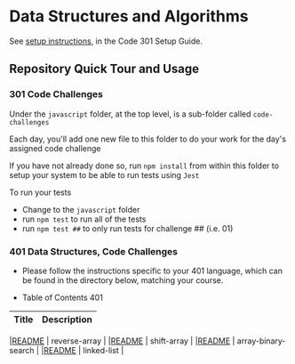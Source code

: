 # Data Structures and Algorithms

See [setup instructions](https://codefellows.github.io/setup-guide/code-301/3-code-challenges), in the Code 301 Setup Guide.

## Repository Quick Tour and Usage

### 301 Code Challenges

Under the `javascript` folder, at the top level, is a sub-folder called `code-challenges`

Each day, you'll add one new file to this folder to do your work for the day's assigned code challenge

If you have not already done so, run `npm install` from within this folder to setup your system to be able to run tests using `Jest`

To run your tests

- Change to the `javascript` folder
- run `npm test` to run all of the tests
- run `npm test ##` to only run tests for challenge ## (i.e. 01)

### 401 Data Structures, Code Challenges

- Please follow the instructions specific to your 401 language, which can be found in the directory below, matching your course.

-  Table of  Contents  401

| Title                                                                                                       | Description                     |
| -----------                                                                                                 | -----------                     |

|[README](https://haninhaidrah.github.io/codefellows-data-structures-and-algorithms/codeChallenge1)           |  reverse-array                  |
|[README](https://haninhaidrah.github.io/codefellows-data-structures-and-algorithms/codeChallenge2)           |  shift-array                    |
|[README](https://haninhaidrah.github.io/codefellows-data-structures-and-algorithms/codeChallenge3)           |  array-binary-search            |
|[README](https://haninhaidrah.github.io/codefellows-data-structures-and-algorithms/new-implementation/test)  |  linked-list                    | 

